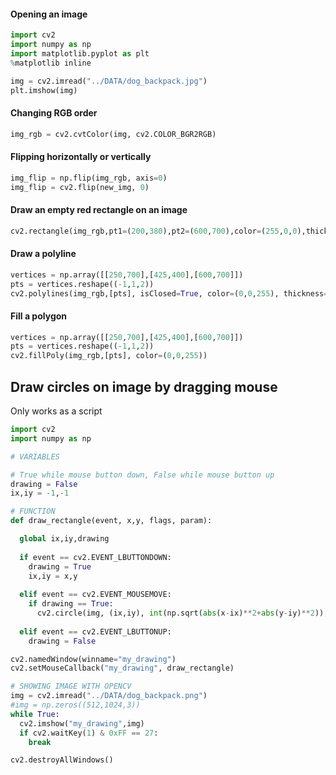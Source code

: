 
#### Opening an image
``` python
import cv2
import numpy as np
import matplotlib.pyplot as plt
%matplotlib inline

img = cv2.imread("../DATA/dog_backpack.jpg")
plt.imshow(img)

```
#### Changing RGB order
```python
img_rgb = cv2.cvtColor(img, cv2.COLOR_BGR2RGB)
```

#### Flipping horizontally or vertically
```python
img_flip = np.flip(img_rgb, axis=0)
img_flip = cv2.flip(new_img, 0)
```

#### Draw an empty red rectangle on an image
```python
cv2.rectangle(img_rgb,pt1=(200,380),pt2=(600,700),color=(255,0,0),thickness=10)
```

#### Draw a polyline
```python
vertices = np.array([[250,700],[425,400],[600,700]])
pts = vertices.reshape((-1,1,2))
cv2.polylines(img_rgb,[pts], isClosed=True, color=(0,0,255), thickness=20)
```

#### Fill a polygon
```python
vertices = np.array([[250,700],[425,400],[600,700]])
pts = vertices.reshape((-1,1,2))
cv2.fillPoly(img_rgb,[pts], color=(0,0,255))
```

## Draw circles on image by dragging mouse
Only works as a script
```python
import cv2
import numpy as np

# VARIABLES

# True while mouse button down, False while mouse button up
drawing = False
ix,iy = -1,-1

# FUNCTION
def draw_rectangle(event, x,y, flags, param):

  global ix,iy,drawing
  
  if event == cv2.EVENT_LBUTTONDOWN:
    drawing = True
    ix,iy = x,y
    
  elif event == cv2.EVENT_MOUSEMOVE:
    if drawing == True:
      cv2.circle(img, (ix,iy), int(np.sqrt(abs(x-ix)**2+abs(y-iy)**2)), (0,0,255), -1)
  
  elif event == cv2.EVENT_LBUTTONUP:
    drawing = False

cv2.namedWindow(winname="my_drawing")
cv2.setMouseCallback("my_drawing", draw_rectangle)

# SHOWING IMAGE WITH OPENCV
img = cv2.imread("../DATA/dog_backpack.png")
#img = np.zeros((512,1024,3))
while True:
  cv2.imshow("my_drawing",img)  
  if cv2.waitKey(1) & 0xFF == 27:
    break

cv2.destroyAllWindows()
```